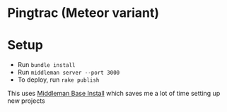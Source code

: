 # Pingtrac (Meteor variant)

# Setup
* Run `bundle install`
* Run `middleman server --port 3000`
* To deploy, run `rake publish`

This uses [Middleman Base Install](https://github.com/ehmorris/middleman-base-install) which saves me a lot of time setting up new projects
